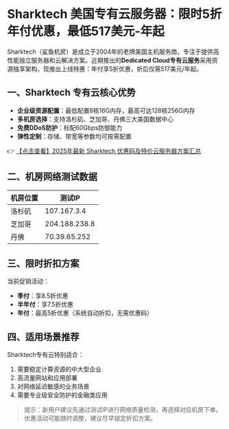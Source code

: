 # Sharktech 美国专有云服务器：限时5折年付优惠，最低517美元-年起

Sharktech（鲨鱼机房）是成立于2004年的老牌美国主机服务商，专注于提供高性能独立服务器和云解决方案。近期推出的**Dedicated Cloud专有云服务**采用资源独享架构，现推出上线特惠：年付享5折优惠，折后仅需517美元/年起。

## 一、Sharktech 专有云核心优势

- **企业级资源配置**：最低配置8核16G内存，最高可达128核256G内存
- **多机房选择**：支持洛杉矶、芝加哥、丹佛三大美国数据中心
- **免费DDoS防护**：标配60Gbps防御能力
- **弹性定制**：存储、带宽等参数均可按需配置

👉 [【点击查看】2025年最新 Sharktech 优惠码及特价云服务器方案汇总](https://bit.ly/Sharktech)

## 二、机房网络测试数据

| 机房位置 | 测试IP       |
|----------|-------------|
| 洛杉矶   | 107.167.3.4 |
| 芝加哥   | 204.188.238.8 |
| 丹佛     | 70.39.65.252 |

## 三、限时折扣方案

当前促销活动：
- **季付**：享8.5折优惠
- **半年付**：享7.5折优惠
- **年付**：最高5折优惠（系统自动折扣，无需优惠码）

## 四、适用场景推荐

Sharktech专有云特别适合：
1. 需要稳定计算资源的中大型企业
2. 高流量网站和应用部署
3. 对网络延迟敏感的业务场景
4. 需要专业级安全防护的金融类应用

> 提示：新用户建议先通过测试IP进行网络质量检测，再选择对应机房下单。优惠活动可能随时调整，建议尽早锁定折扣方案。
